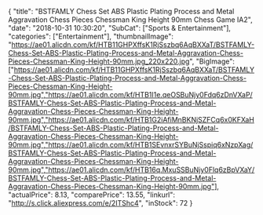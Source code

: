 {
	"title": "BSTFAMLY Chess Set ABS Plastic Plating Process and Metal Aggravation Chess Pieces Chessman King Height 90mm Chess Game IA2",
	"date": "2018-10-31 10:30:20",
	"SubCat": ["Sports & Entertainment"],
	"categories": ["Entertainment"],
	"thumbnailImage": "https://ae01.alicdn.com/kf/HTB11GHPXffsK1RjSszbq6AqBXXaT/BSTFAMLY-Chess-Set-ABS-Plastic-Plating-Process-and-Metal-Aggravation-Chess-Pieces-Chessman-King-Height-90mm.jpg_220x220.jpg",
	"BigImage": ["https://ae01.alicdn.com/kf/HTB11GHPXffsK1RjSszbq6AqBXXaT/BSTFAMLY-Chess-Set-ABS-Plastic-Plating-Process-and-Metal-Aggravation-Chess-Pieces-Chessman-King-Height-90mm.jpg","https://ae01.alicdn.com/kf/HTB1I1e.qeOSBuNjy0Fdq6zDnVXaP/BSTFAMLY-Chess-Set-ABS-Plastic-Plating-Process-and-Metal-Aggravation-Chess-Pieces-Chessman-King-Height-90mm.jpg","https://ae01.alicdn.com/kf/HTB1G2iAfiMnBKNjSZFCq6x0KFXaH/BSTFAMLY-Chess-Set-ABS-Plastic-Plating-Process-and-Metal-Aggravation-Chess-Pieces-Chessman-King-Height-90mm.jpg","https://ae01.alicdn.com/kf/HTB1SEvnxrSYBuNjSspiq6xNzpXag/BSTFAMLY-Chess-Set-ABS-Plastic-Plating-Process-and-Metal-Aggravation-Chess-Pieces-Chessman-King-Height-90mm.jpg","https://ae01.alicdn.com/kf/HTB16q.MxuSSBuNjy0Flq6zBpVXaY/BSTFAMLY-Chess-Set-ABS-Plastic-Plating-Process-and-Metal-Aggravation-Chess-Pieces-Chessman-King-Height-90mm.jpg"],
	"actualPrice": 8.13,
	"comparePrice": 13.55,
	"linkurl": "http://s.click.aliexpress.com/e/2ITShc4",
	"inStock": 72
}
